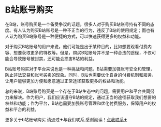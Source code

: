 # B站账号购买

在B站，账号购买是一个备受争议的话题。很多人对于购买B站账号持有不同的态度。有人认为购买B站账号是一种不正当的行为，违反了B站的使用规定；而也有人认为购买B站账号是一种便捷的方式，可以快速获得更多的权益和功能。

对于购买B站账号的用户来说，他们可能是出于某种目的，比如想要观看付费内容、想要获取更多的特权等。但是，购买B站账号并不是一种合法的途径，不仅可能会导致账号被封禁，还可能会损害B站的利益。

B站账号购买对于平台来说也是一种挑战和问题。B站需要加强账号安全和管理，防止非法交易和账号买卖的现象。同时，B站也需要优化自身的付费机制和服务，让用户能够更加方便和愿意通过正常途径获取更多的权益和功能。

总的来说，B站账号购买是一个存在于B站生态中的问题，需要用户和平台共同努力来解决。作为用户，我们应该遵守B站的规定，通过正当的途径获取我们想要的权益和功能；作为平台，B站也需要加强账号管理和优化付费服务，保障用户的权益和平台的利益。

更多关于b站账号购买 请通过✈与我们联系,感谢阅读！[点我联系✈](https://blog.G208.com)
